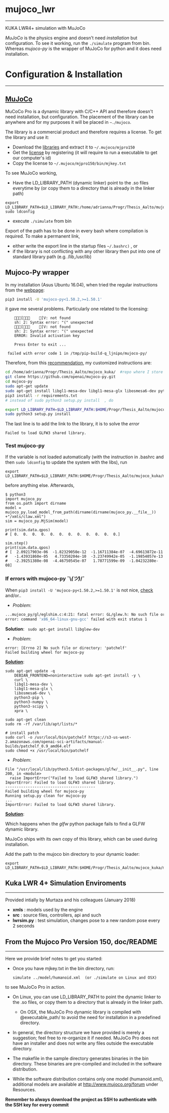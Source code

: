 # mujoco_lwr
--------------
KUKA LWR4+ simulation with MuJoCo


*MuJoCo* is the physics engine and doesn't need _installation_ but configuration. To see it working, run the `./simulate` program from bin.
Whereas *mujoco-py* is the wrapper of MuJoCo for python and it does need installation.



# Configuration & Installation
--------------
## [MuJoCo](http://www.mujoco.org/book/programming.html#inStart)
MuCoCo Pro is a dynamic library with C/C++ API and therefore doesn't need installation, but configuration. The placement of the library can be anywhere and for my purposes it will be placed in `~./mujoco`. 

The library is a commercial product and therefore requires a license. To get the library and use it:
* Download the [libraries](https://www.roboti.us/index.html) and extract it to `~/.mujoco/mjpro150`
* Get the [license](https://www.roboti.us/license.html) by registering (it will require to run a executable to get our computer's id)
* Copy the license to `~/.mujoco/mjpro150/bin/mjkey.txt`

To see MuJoCo working, 
* Have the LD_LIBRARY_PATH (dynamic linker) point to the
.so files everytime by (or copy them to a directory that is already in the linker path)
```
export LD_LIBRARY_PATH=$LD_LIBRARY_PATH:/home/adrianna/Progr/Thesis_Aalto/mujoco_kuka/mjpro150/bin
sudo ldconfig
```
* execute `./simulate` from bin

Export of the path has to be done in every bash where compilation is required. To make a permanent link, 
* either write the export line in the startup files `~/.bashrc)` , or
* if the library is not conflicting with any other library then put into one of standard library path (e.g. /lib,/usr/lib)




## Mujoco-Py wrapper

In my installation (Asus Ubuntu 16.04), when tried the regular instructions from the [webpage](https://github.com/openai/mujoco-py):

```sh
pip3 install -U 'mujoco-py<1.50.2,>=1.50.1'
```

it gave me several problems. Particularly one related to the licensing:

```
    [    [V: not found
    sh: 2: Syntax error: "(" unexpected
    [    [V: not found
    sh: 2: Syntax error: "(" unexpected
    ERROR: Invalid activation key
    
    Press Enter to exit ...   

 failed with error code 1 in /tmp/pip-build-q_ljnipo/mujoco-py/
```

 Therefore, from this [recommendation](https://github.com/openai/mujoco-py/issues/66), my customized instructions are:

```sh
cd /home/adrianna/Progr/Thesis_Aalto/mujoco_kuka/  #repo where I store everything for this proj
git clone https://github.com/openai/mujoco-py.git
cd mujoco-py
sudo apt-get update
sudo apt-get install libgl1-mesa-dev libgl1-mesa-glx libosmesa6-dev python3-pip python3-numpy python3-scipy
pip3 install -r requirements.txt
# instead of sudo python3 setup.py install  , do

export LD_LIBRARY_PATH=$LD_LIBRARY_PATH:$HOME/Progr/Thesis_Aalto/mujoco_kuka/mjpro150/bin
sudo python3 setup.py install
```

The last line is to add the link to the library, it is to solve the *error*
```
Failed to load GLFW3 shared library.
```

### Test mujoco-py

If the variable is not loaded automatically (with the instruction in .bashrc and then `sudo ldconfig` to update the system with the libs), run

```
export LD_LIBRARY_PATH=$LD_LIBRARY_PATH:$HOME/Progr/Thesis_Aalto/mujoco_kuka/mjpro150/bin
```

before anything else. Afterwards, 

```
$ python3
import mujoco_py
from os.path import dirname
model = mujoco_py.load_model_from_path(dirname(dirname(mujoco_py.__file__))  +"/xmls/claw.xml")
sim = mujoco_py.MjSim(model)

print(sim.data.qpos)
# [ 0.  0.  0.  0.  0.  0.  0.  0.  0.  0.  0.  0.]

sim.step()
print(sim.data.qpos)
# [  2.09217903e-06  -1.82329050e-12  -1.16711384e-07  -4.69613872e-11
#   -1.43931860e-05   4.73350204e-10  -3.23749942e-05  -1.19854057e-13
#   -2.39251380e-08  -4.46750545e-07   1.78771599e-09  -1.04232280e-08]
```




### If errors with mujoco-py  ¯\\_(ツ)_/¯

When `pip3 install -U 'mujoco-py<1.50.2,>=1.50.1'` is not nice, [check](https://github.com/openai/mujoco-py/issues/66) and/or..

* *Problem*: 
```sh
...mujoco_py/gl/eglshim.c:4:21: fatal error: GL/glew.h: No such file or directory. Compilation terminated.
error: command 'x86_64-linux-gnu-gcc' failed with exit status 1 
```
**Solution**: ` sudo apt-get install libglew-dev`

* *Problem*: 
```
error: [Errno 2] No such file or directory: 'patchelf'
Failed building wheel for mujoco-py
```

**[Solution](https://github.com/openai/mujoco-py/issues/47)**:
```
sudo apt-get update -q
	DEBIAN_FRONTEND=noninteractive sudo apt-get install -y \
    curl \
    libgl1-mesa-dev \
    libgl1-mesa-glx \
    libosmesa6-dev \
    python3-pip \
    python3-numpy \
    python3-scipy \
    xpra \

sudo apt-get clean
sudo rm -rf /var/lib/apt/lists/*

# install patch
sudo curl -o /usr/local/bin/patchelf https://s3-us-west-2.amazonaws.com/openai-sci-artifacts/manual-builds/patchelf_0.9_amd64.elf
sudo chmod +x /usr/local/bin/patchelf
```


* *Problem*: 
```
File "/usr/local/lib/python3.5/dist-packages/glfw/__init__.py", line 200, in <module>
  raise ImportError("Failed to load GLFW3 shared library.")
ImportError: Failed to load GLFW3 shared library.
----------------------------------------
Failed building wheel for mujoco-py
Running setup.py clean for mujoco-py
...
ImportError: Failed to load GLFW3 shared library.
```
**[Solution](https://github.com/openai/mujoco-py#missing-glfw)**:

Which happens when the *glfw* python package fails to find a GLFW dynamic library.

MuJoCo ships with its own copy of this library, which can be used during installation.

Add the path to the mujoco bin directory to your dynamic loader:

```
export LD_LIBRARY_PATH=$LD_LIBRARY_PATH:$HOME/Progr/Thesis_Aalto/mujoco_kuka/mjpro150/bin
```








## Kuka LWR 4+ Simulation Enviroments
--------------
Provided intially by Murtaza and his colleagues (January 2018)
- **xmls** : models used by the engine
- **src** : source files, controllers, api and such
- **lwrsim.py** : test simulation, changes pose to a new random pose every 2 seconds



## From the Mujoco Pro Version 150, doc/README
--------------
Here we provide brief notes to get you started:

* Once you have mjkey.txt in the bin directory, run:
  ```
  simulate ../model/humanoid.xml  (or ./simulate on Linux and OSX)
  ```
to see MuJoCo Pro in action.

* On Linux, you can use LD_LIBRARY_PATH to point the dynamic linker to the .so files, or copy them to a directory that is already in the linker path. 
	* On OSX, the MuJoCo Pro dynamic library is compiled with @executable_path/ to avoid the need for installation in a predefined directory.

* In general, the directory structure we have provided is merely a suggestion; feel free to re-organize it if needed. MuJoCo Pro does not have an installer and does not write any files outside the executable directory.

* The makefile in the sample directory generates binaries in the bin directory. These binaries are pre-compiled and included in the software distribution.

* While the software distribution contains only one model (humanoid.xml), additional models are available at http://www.mujoco.org/forum under Resources.



**Remember to always download the project as SSH to authenticate with the SSH key for every commit**